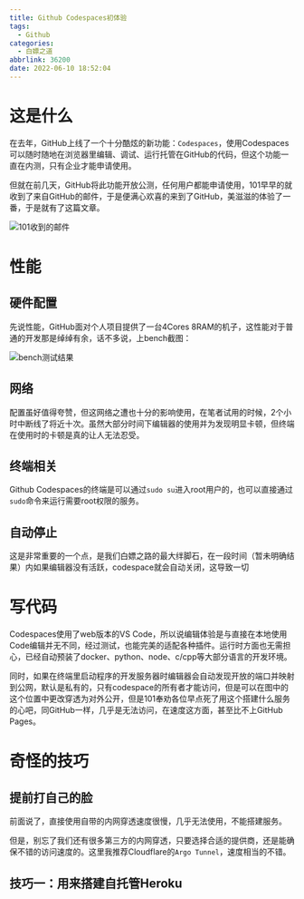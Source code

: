 ```yaml
---
title: Github Codespaces初体验
tags:
  - Github
categories:
  - 白嫖之道
abbrlink: 36200
date: 2022-06-10 18:52:04
---
```

# 这是什么

在去年，GitHub上线了一个十分酷炫的新功能：`Codespaces`，使用Codespaces可以随时随地在浏览器里编辑、调试、运行托管在GitHub的代码，但这个功能一直在内测，只有企业才能申请使用。

但就在前几天，GitHub将此功能开放公测，任何用户都能申请使用，101早早的就收到了来自GitHub的邮件，于是便满心欢喜的来到了GitHub，美滋滋的体验了一番，于是就有了这篇文章。

![101收到的邮件](https://fastly.jsdelivr.net/gh/Redish101/cdn@src/img/20220610210634.png)

# 性能

## 硬件配置

先说性能，GitHub面对个人项目提供了一台4Cores 8RAM的机子，这性能对于普通的开发那是绰绰有余，话不多说，上bench截图：

![bench测试结果](https://fastly.jsdelivr.net/gh/Redish101/cdn@src/img/20220610211120.png)

## 网络

配置虽好值得夸赞，但这网络之遭也十分的影响使用，在笔者试用的时候，2个小时中断线了将近十次。虽然大部分时间下编辑器的使用并为发现明显卡顿，但终端在使用时的卡顿是真的让人无法忍受。

## 终端相关

Github Codespaces的终端是可以通过`sudo su`进入root用户的，也可以直接通过`sudo`命令来运行需要root权限的服务。

## 自动停止

这是非常重要的一个点，是我们白嫖之路的最大绊脚石，在一段时间（暂未明确结果）内如果编辑器没有活跃，codespace就会自动关闭，这导致一切

# 写代码

Codespaces使用了web版本的VS Code，所以说编辑体验是与直接在本地使用Code编辑并无不同，经过测试，也能完美的适配各种插件。运行时方面也无需担心，已经自动预装了docker、python、node、c/cpp等大部分语言的开发环境。   

同时，如果在终端里启动程序的开发服务器时编辑器会自动发现开放的端口并映射到公网，默认是私有的，只有codespace的所有者才能访问，但是可以在图中的这个位置中更改穿透为对外公开，但是101奉劝各位早点死了用这个搭建什么服务的心吧，同GitHub一样，几乎是无法访问，在速度这方面，甚至比不上GitHub Pages。

# 奇怪的技巧

## 提前打自己的脸

前面说了，直接使用自带的内网穿透速度很慢，几乎无法使用，不能搭建服务。  

但是，别忘了我们还有很多第三方的内网穿透，只要选择合适的提供商，还是能确保不错的访问速度的。这里我推荐Cloudflare的`Argo Tunnel`，速度相当的不错。

## 技巧一：用来搭建自托管Heroku
